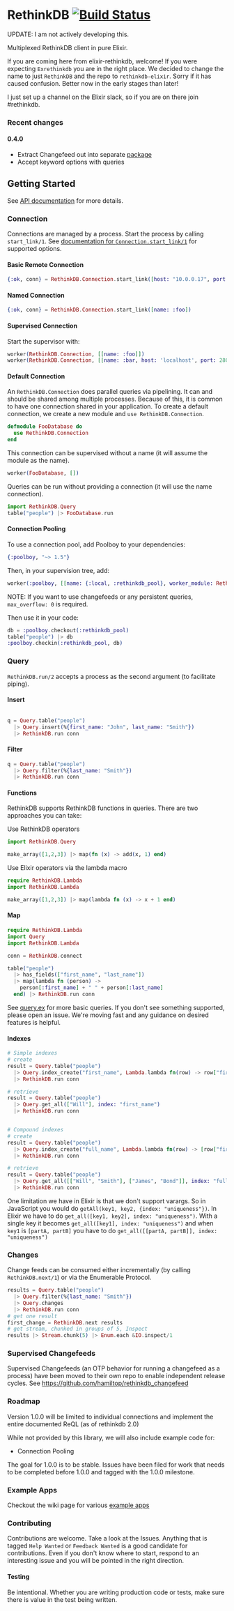 RethinkDB [![Build Status](https://travis-ci.org/hamiltop/rethinkdb-elixir.svg?branch=master)](https://travis-ci.org/hamiltop/rethinkdb-elixir)
===========
UPDATE: I am not actively developing this.

Multiplexed RethinkDB client in pure Elixir.

If you are coming here from elixir-rethinkdb, welcome!
If you were expecting `Exrethinkdb` you are in the right place. We decided to change the name to just `RethinkDB` and the repo to `rethinkdb-elixir`. Sorry if it has caused confusion. Better now in the early stages than later!

I just set up a channel on the Elixir slack, so if you are on there join #rethinkdb.

### Recent changes

#### 0.4.0

* Extract Changefeed out into separate [package](https://github.com/hamiltop/rethinkdb_changefeed)
* Accept keyword options with queries

## Getting Started

See [API documentation](http://hexdocs.pm/rethinkdb/) for more details.

### Connection

Connections are managed by a process. Start the process by calling `start_link/1`. See [documentation for `Connection.start_link/1`](http://hexdocs.pm/rethinkdb/RethinkDB.Connection.html#start_link/1) for supported options.

#### Basic Remote Connection

```elixir
{:ok, conn} = RethinkDB.Connection.start_link([host: "10.0.0.17", port: 28015])
```

#### Named Connection

```elixir
{:ok, conn} = RethinkDB.Connection.start_link([name: :foo])
```

#### Supervised Connection

Start the supervisor with:

```elixir
worker(RethinkDB.Connection, [[name: :foo]])
worker(RethinkDB.Connection, [[name: :bar, host: 'localhost', port: 28015]])
```

#### Default Connection

An `RethinkDB.Connection` does parallel queries via pipelining. It can and should be shared among multiple processes. Because of this, it is common to have one connection shared in your application. To create a default connection, we create a new module and `use RethinkDB.Connection`.

```elixir
defmodule FooDatabase do
  use RethinkDB.Connection
end
```

This connection can be supervised without a name (it will assume the module as the name).

```elixir
worker(FooDatabase, [])
```

Queries can be run without providing a connection (it will use the name connection).

```elixir
import RethinkDB.Query
table("people") |> FooDatabase.run
```

#### Connection Pooling

To use a connection pool, add Poolboy to your dependencies:

```elixir
{:poolboy, "~> 1.5"}
```

Then, in your supervision tree, add:

```elixir
worker(:poolboy, [[name: {:local, :rethinkdb_pool}, worker_module: RethinkDB.Connection, size: 10, max_overflow: 0], [])
```

NOTE: If you want to use changefeeds or any persistent queries, `max_overflow: 0` is required.

Then use it in your code:

```elixir
db = :poolboy.checkout(:rethinkdb_pool)
table("people") |> db
:poolboy.checkin(:rethinkdb_pool, db)
```

### Query

`RethinkDB.run/2` accepts a process as the second argument (to facilitate piping).

#### Insert

```elixir

q = Query.table("people")
  |> Query.insert(%{first_name: "John", last_name: "Smith"})
  |> RethinkDB.run conn
```

#### Filter

```elixir
q = Query.table("people")
  |> Query.filter(%{last_name: "Smith"})
  |> RethinkDB.run conn
```

#### Functions

RethinkDB supports RethinkDB functions in queries. There are two approaches you can take:

Use RethinkDB operators

```elixir
import RethinkDB.Query

make_array([1,2,3]) |> map(fn (x) -> add(x, 1) end)
```

Use Elixir operators via the lambda macro

```elixir
require RethinkDB.Lambda
import RethinkDB.Lambda

make_array([1,2,3]) |> map(lambda fn (x) -> x + 1 end)
```

#### Map

```elixir
require RethinkDB.Lambda
import Query
import RethinkDB.Lambda

conn = RethinkDB.connect

table("people")
  |> has_fields(["first_name", "last_name"])
  |> map(lambda fn (person) ->
    person[:first_name] + " " + person[:last_name]
  end) |> RethinkDB.run conn
```

See [query.ex](lib/rethinkdb/query.ex) for more basic queries. If you don't see something supported, please open an issue. We're moving fast and any guidance on desired features is helpful.

#### Indexes

```elixir
# Simple indexes
# create
result = Query.table("people")
  |> Query.index_create("first_name", Lambda.lambda fn(row) -> row["first_name"] end)
  |> RethinkDB.run conn

# retrieve
result = Query.table("people")
  |> Query.get_all(["Will"], index: "first_name")
  |> RethinkDB.run conn


# Compound indexes
# create
result = Query.table("people")
  |> Query.index_create("full_name", Lambda.lambda fn(row) -> [row["first_name"], row["last_name"]] end)
  |> RethinkDB.run conn

# retrieve
result = Query.table("people")
  |> Query.get_all([["Will", "Smith"], ["James", "Bond"]], index: "full_name")
  |> RethinkDB.run conn
```

One limitation we have in Elixir is that we don't support varargs. So in JavaScript you would do `getAll(key1, key2, {index: "uniqueness"})`. In Elixir we have to do `get_all([key1, key2], index: "uniqueness")`. With a single key it becomes `get_all([key1], index: "uniqueness")` and when `key1` is `[partA, partB]` you have to do `get_all([[partA, partB]], index: "uniqueness")`

### Changes

Change feeds can be consumed either incrementally (by calling `RethinkDB.next/1`) or via the Enumerable Protocol.

```elixir
results = Query.table("people")
  |> Query.filter(%{last_name: "Smith"})
  |> Query.changes
  |> RethinkDB.run conn
# get one result
first_change = RethinkDB.next results
# get stream, chunked in groups of 5, Inspect
results |> Stream.chunk(5) |> Enum.each &IO.inspect/1
```

### Supervised Changefeeds

Supervised Changefeeds (an OTP behavior for running a changefeed as a process) have been moved to their own repo to enable independent release cycles. See https://github.com/hamiltop/rethinkdb_changefeed

### Roadmap

Version 1.0.0 will be limited to individual connections and implement the entire documented ReQL (as of rethinkdb 2.0)

While not provided by this library, we will also include example code for:

* Connection Pooling

The goal for 1.0.0 is to be stable. Issues have been filed for work that needs to be completed before 1.0.0 and tagged with the 1.0.0 milestone.


### Example Apps

Checkout the wiki page for various [example apps](https://github.com/hamiltop/rethinkdb-elixir/wiki/Example-Apps)

### Contributing

Contributions are welcome. Take a look at the Issues. Anything that is tagged `Help Wanted` or `Feedback Wanted` is a good candidate for contributions. Even if you don't know where to start, respond to an interesting issue and you will be pointed in the right direction.

#### Testing

Be intentional. Whether you are writing production code or tests, make sure there is value in the test being written.
